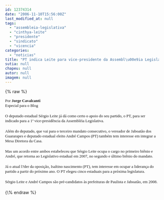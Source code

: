 ```yaml
---
id: 12374314
date: "2006-11-10T15:56:00Z"
last_modified_at: null
tags:
  - "assembleia-legislativa"
  - "cinthya-leite"
  - "presidente"
  - "sindicato"
  - "vicencia"
categories:
  - "noticias"
title: "PT indica Leite para vice-presidente da Assembl\u00e9ia Legislativa"
sutia: null
chapeu: null
autor: null
imagem: null
---
```

{\% raw %}
<p><P><FONT face=Arial size=4><FONT face=Verdana size=2>Por <STRONG>Jorge Cavalcanti</STRONG><BR>Especial para o Blog</FONT></P></p>
<p><P><FONT face=Verdana size=2>O deputado estadual Sérgio Leite já dá como certo o apoio do seu partido, o PT, para ser indicado para a 1ª vice-presidência da Assembléia Legislativa. </FONT></P></p>
<p><P><FONT face=Verdana size=2>Além do deputado, que vai para o terceiro mandato consecutivo, o vereador de Jaboatão dos Guararapes e deputado estadual eleito André Campos (PT) também tem interesse em integrar a Mesa Diretora da Casa.</FONT></P></p>
<p><P><FONT face=Verdana size=2>Mas um acordo entre ambos estabeleceu que Sérgio Leite ocupa o cargo no primeiro biênio e André, que retorna ao Legislativo estadual em 2007, no segundo e último biênio do mandato. </FONT></P></p>
<p><P><FONT face=Verdana size=2>Já o atual l?der da oposição, Isaltino nascimento (PT), tem interesse em ocupar a liderança do partido a partir do próximo ano. O PT elegeu cinco estaduais para a próxima legislatura.</FONT></P></p>
<p><P><FONT face=Verdana size=2>Sérgio Leite e André Campos são pré-candidatos às prefeituras de Paulista e Jaboatão, em 2008.</FONT> </P></FONT> </p>
{\% endraw %}